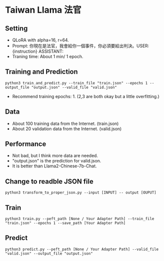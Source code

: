 # Taiwan Llama 法官

## Setting
- QLoRA with alpha=16, r=64.
- Prompt: 你現在是法官，我會給你一個事件，你必須要給出判決。USER: {instruction} ASSISTANT:
- Traning time: About 1 min/ 1 epoch.

## Training and Prediction
```
python3 train_and_predict.py --train_file "train.json" --epochs 1 --output_file "output.json" --valid_file "valid.json"
```
- Recommend training epochs: 1. (2,3 are both okay but a little overfitting.)

## Data
- About 100 training data from the Internet. (train.json)
- About 20 validation data from the Internet. (valid.json)

## Performance
- Not bad, but I think more data are needed.
- "output.json" is the prediction for valid.json.
- It is better than Llama2-Chinese-7b-Chat.

## Change to readble JSON file
```
python3 transform_to_proper_json.py --input [INPUT] -- output [OUPUT]
```

## Train
```
python3 train.py --peft_path [None / Your Adapter Path] --train_file "train.json" --epochs 1 --save_path [Your Adapter Path]
```

## Predict
```
python3 predict.py --peft_path [None / Your Adapter Path] --valid_file "valid.json" --output_file "output.json"
```

